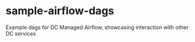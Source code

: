 # sample-airflow-dags
Example dags for DC Managed Airflow, showcasing interaction with other DC services

